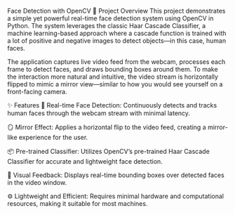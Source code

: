Face Detection with OpenCV
📌 Project Overview
This project demonstrates a simple yet powerful real-time face detection system using OpenCV in Python. The system leverages the classic Haar Cascade Classifier, a machine learning-based approach where a cascade function is trained with a lot of positive and negative images to detect objects—in this case, human faces.

The application captures live video feed from the webcam, processes each frame to detect faces, and draws bounding boxes around them. To make the interaction more natural and intuitive, the video stream is horizontally flipped to mimic a mirror view—similar to how you would see yourself on a front-facing camera.

✨ Features
🎥 Real-time Face Detection: Continuously detects and tracks human faces through the webcam stream with minimal latency.

🪞 Mirror Effect: Applies a horizontal flip to the video feed, creating a mirror-like experience for the user.

📦 Pre-trained Classifier: Utilizes OpenCV’s pre-trained Haar Cascade Classifier for accurate and lightweight face detection.

📸 Visual Feedback: Displays real-time bounding boxes over detected faces in the video window.

⚙️ Lightweight and Efficient: Requires minimal hardware and computational resources, making it suitable for most machines.

